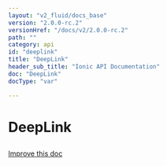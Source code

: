 ```yaml
---
layout: "v2_fluid/docs_base"
version: "2.0.0-rc.2"
versionHref: "/docs/v2/2.0.0-rc.2"
path: ""
category: api
id: "deeplink"
title: "DeepLink"
header_sub_title: "Ionic API Documentation"
doc: "DeepLink"
docType: "var"

---
```










<h1 class="api-title">
<a class="anchor" name="deep-link" href="#deep-link"></a>

DeepLink





</h1>

<a class="improve-v2-docs" href="http://github.com/driftyco/ionic/edit/master//Users/briandennis/Ionic/ionic/src/navigation/nav-util.ts#L114">
Improve this doc
</a>










<!-- @usage tag -->


<!-- @property tags -->



<!-- instance methods on the class -->




<!-- related link --><!-- end content block -->


<!-- end body block -->


